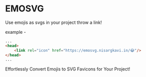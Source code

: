 # EMOSVG
Use emojis as svgs in your project throw a link!

example - 
```html
...
<head>
    <link rel="icon" href="https://emosvg.nisargkavi.in/😂"/> 
</head>
...
```

Effortlessly Convert Emojis to SVG Favicons for Your Project!
